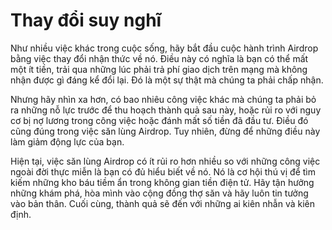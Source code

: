 # Thay đổi suy nghĩ
Như nhiều việc khác trong cuộc sống, hãy bắt đầu cuộc hành trình Airdrop bằng việc thay đổi nhận thức về nó. Điều này có nghĩa là bạn có thể mất một ít tiền, trải qua những lúc phải trả phí giao dịch trên mạng mà không nhận được gì đáng kể đổi lại. Đó là một sự thật mà chúng ta phải chấp nhận.

Nhưng hãy nhìn xa hơn, có bao nhiêu công việc khác mà chúng ta phải bỏ ra những nỗ lực trước để thu hoạch thành quả sau này, hoặc rủi ro với nguy cơ bị nợ lương trong công việc hoặc đánh mất số tiền đã đầu tư. Điều đó cũng đúng trong việc săn lùng Airdrop. Tuy nhiên, đừng để những điều này làm giảm động lực của bạn.

Hiện tại, việc săn lùng Airdrop có ít rủi ro hơn nhiều so với những công việc ngoài đời thực miễn là bạn có đủ hiểu biết về nó. Nó là cơ hội thú vị để tìm kiếm những kho báu tiềm ẩn trong không gian tiền điện tử. Hãy tận hưởng những khám phá, hòa mình vào cộng đồng thợ săn và hãy luôn tin tưởng vào bản thân. Cuối cùng, thành quả sẽ đến với những ai kiên nhẫn và kiên định.